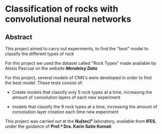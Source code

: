 # Classification of rocks with convolutional neural networks

## **Abstract**
This project aimed to carry out experiments, to find the "best" model to classify the different types of rock

For this project we used the dataset called "Rock Types" made available by Alexis Pascual on the website ***Mendeley Data***

For this project, several models of CNN's were developed in order to find the best model. These tests consist of:

- Create models that classify only 5 rock types at a time, increasing the amount of convolution layers of each new experiment

- models that classify the 9 rock types at a time, increasing the amount of convolution layer creation each time new experiment


This project was carried out at the **Nu[tec]²** laboratory, available from **IFES**, under the guidance of **Prof.ª Dra. Karin Satie Komati**
